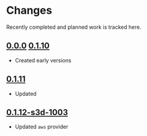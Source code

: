 # Changes
Recently completed and planned work is tracked here.

## [0.0.0](.) [0.1.10](.)
- Created early versions

## [0.1.11](.)
- Updated

## [0.1.12-s3d-1003](.)
- Updated `aws` provider
